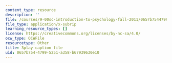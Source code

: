 ```yaml
---
content_type: resource
description: ''
file: /courses/9-00sc-introduction-to-psychology-fall-2011/0657b75447995251a358b67939630e10_v4ur5mna060.vtt
file_type: application/x-subrip
learning_resource_types: []
license: https://creativecommons.org/licenses/by-nc-sa/4.0/
ocw_type: OCWFile
resourcetype: Other
title: 3play caption file
uid: 0657b754-4799-5251-a358-b67939630e10
---
```

